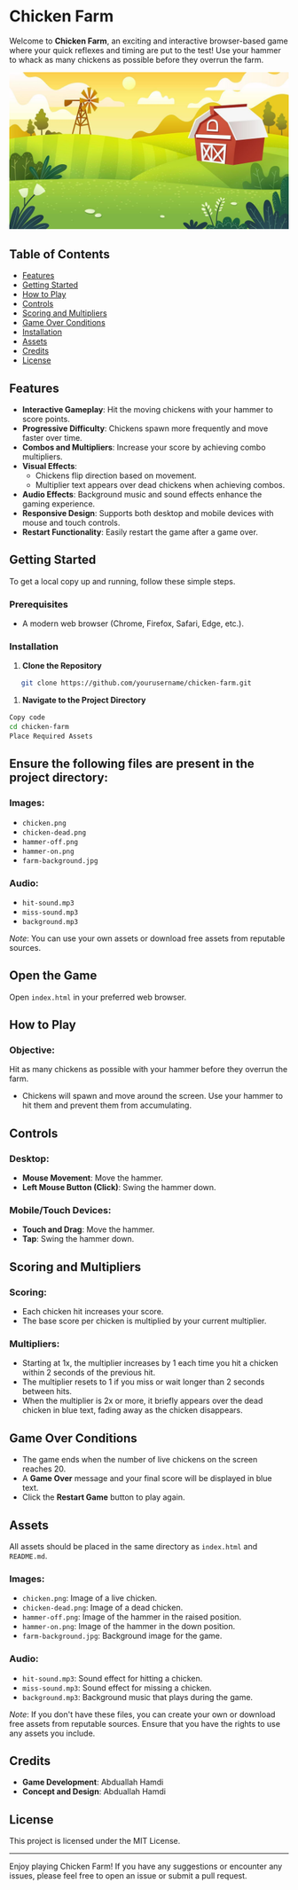 # Chicken Farm

Welcome to **Chicken Farm**, an exciting and interactive browser-based game where your quick reflexes and timing are put to the test! Use your hammer to whack as many chickens as possible before they overrun the farm.

![Game Screenshot](farm-background.jpg) <!-- The farm background image used as a placeholder screenshot -->

## Table of Contents

- [Features](#features)
- [Getting Started](#getting-started)
- [How to Play](#how-to-play)
- [Controls](#controls)
- [Scoring and Multipliers](#scoring-and-multipliers)
- [Game Over Conditions](#game-over-conditions)
- [Installation](#installation)
- [Assets](#assets)
- [Credits](#credits)
- [License](#license)

## Features

- **Interactive Gameplay**: Hit the moving chickens with your hammer to score points.
- **Progressive Difficulty**: Chickens spawn more frequently and move faster over time.
- **Combos and Multipliers**: Increase your score by achieving combo multipliers.
- **Visual Effects**:
  - Chickens flip direction based on movement.
  - Multiplier text appears over dead chickens when achieving combos.
- **Audio Effects**: Background music and sound effects enhance the gaming experience.
- **Responsive Design**: Supports both desktop and mobile devices with mouse and touch controls.
- **Restart Functionality**: Easily restart the game after a game over.

## Getting Started

To get a local copy up and running, follow these simple steps.

### Prerequisites

- A modern web browser (Chrome, Firefox, Safari, Edge, etc.).

### Installation

1. **Clone the Repository**

```bash
   git clone https://github.com/yourusername/chicken-farm.git
```

1. **Navigate to the Project Directory**

```bash
Copy code
cd chicken-farm
Place Required Assets
```
## Ensure the following files are present in the project directory:

### Images:
- `chicken.png`
- `chicken-dead.png`
- `hammer-off.png`
- `hammer-on.png`
- `farm-background.jpg`

### Audio:
- `hit-sound.mp3`
- `miss-sound.mp3`
- `background.mp3`

*Note*: You can use your own assets or download free assets from reputable sources.

## Open the Game

Open `index.html` in your preferred web browser.

## How to Play

### Objective:
Hit as many chickens as possible with your hammer before they overrun the farm.

- Chickens will spawn and move around the screen. Use your hammer to hit them and prevent them from accumulating.

## Controls

### Desktop:
- **Mouse Movement**: Move the hammer.
- **Left Mouse Button (Click)**: Swing the hammer down.

### Mobile/Touch Devices:
- **Touch and Drag**: Move the hammer.
- **Tap**: Swing the hammer down.

## Scoring and Multipliers

### Scoring:
- Each chicken hit increases your score.
- The base score per chicken is multiplied by your current multiplier.

### Multipliers:
- Starting at 1x, the multiplier increases by 1 each time you hit a chicken within 2 seconds of the previous hit.
- The multiplier resets to 1 if you miss or wait longer than 2 seconds between hits.
- When the multiplier is 2x or more, it briefly appears over the dead chicken in blue text, fading away as the chicken disappears.

## Game Over Conditions

- The game ends when the number of live chickens on the screen reaches 20.
- A **Game Over** message and your final score will be displayed in blue text.
- Click the **Restart Game** button to play again.

## Assets

All assets should be placed in the same directory as `index.html` and `README.md`.

### Images:
- `chicken.png`: Image of a live chicken.
- `chicken-dead.png`: Image of a dead chicken.
- `hammer-off.png`: Image of the hammer in the raised position.
- `hammer-on.png`: Image of the hammer in the down position.
- `farm-background.jpg`: Background image for the game.

### Audio:
- `hit-sound.mp3`: Sound effect for hitting a chicken.
- `miss-sound.mp3`: Sound effect for missing a chicken.
- `background.mp3`: Background music that plays during the game.

*Note*: If you don't have these files, you can create your own or download free assets from reputable sources. Ensure that you have the rights to use any assets you include.

## Credits

- **Game Development**: Abduallah Hamdi
- **Concept and Design**: Abduallah Hamdi


## License

This project is licensed under the MIT License.

---

Enjoy playing Chicken Farm! If you have any suggestions or encounter any issues, please feel free to open an issue or submit a pull request.